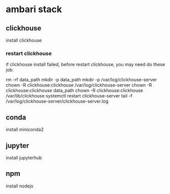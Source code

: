 # ambari stack

## clickhouse
install clickhouse

### restart clickhouse
if clickhouse install failed, before restart clickhouse, you may need do these job:

rm -rf data_path
mkdir -p data_path
mkdir -p /var/log/clickhouse-server
chown -R clickhouse:clickhouse /var/log/clickhouse-server
chown -R clickhouse:clickhouse data_path
chown -R clickhouse:clickhouse /var/lib/clickhouse
systemctl restart clickhouse-server
tail -f /var/log/clickhouse-server/clickhouse-server.log

## conda
install miniconda2

## jupyter
install jupyterhub

## npm
install nodejs